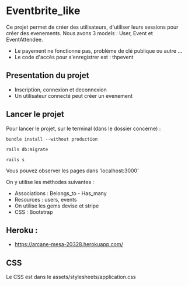 # Eventbrite_like

Ce projet permet de créer des utilisateurs, d'utiliser leurs sessions pour créer des evenements.
Nous avons 3 models : User, Event et EventAttendee.

* Le payement ne fonctionne pas, problème de clé publique ou autre ...
* Le code d'accès pour s'enregistrer est : thpevent

## Presentation du projet
* Inscription, connexion et deconnexion
* Un utilisateur connecté peut créer un evenement

## Lancer le projet
Pour lancer le projet, sur le terminal (dans le dossier concerne) :
```
bundle install --without production
```

```
rails db:migrate
```

```
rails s
```

Vous pouvez observer les pages dans 'localhost:3000'

On y utilise les méthodes suivantes :

* Associations : Belongs_to - Has_many
* Resources : users, events
* On utilise les gems devise et stripe
* CSS : Bootstrap

## Heroku :
* https://arcane-mesa-20328.herokuapp.com/

## CSS
Le CSS est dans le assets/stylesheets/application.css

